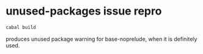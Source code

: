 # unused-packages issue repro

```bash
cabal build
```

produces unused package warning for base-noprelude, when it is definitely used.

